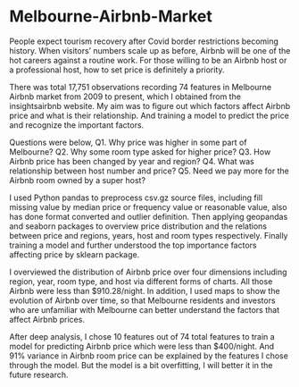 # Melbourne-Airbnb-Market

People expect tourism recovery after Covid border restrictions becoming history. When visitors’ numbers scale up as before, Airbnb will be one of the hot careers against a routine work. For those willing to be an Airbnb host or a professional host, how to set price is definitely a priority. 

There was total 17,751 observations recording 74 features in Melbourne Airbnb market from 2009 to present, which I obtained from the insightsairbnb website. My aim was to figure out which factors affect Airbnb price and what is their relationship. And training a model to predict the price and recognize the important factors.

Questions were below,
Q1. Why price was higher in some part of Melbourne?
Q2. Why some room type asked for higher price?
Q3. How Airbnb price has been changed by year and region?
Q4. What was relationship between host number and price?
Q5. Need we pay more for the Airbnb room owned by a super host?

I used Python pandas to preprocess csv.gz source files, including fill missing value by median price or frequency value or reasonable value, also has done format converted and outlier definition. Then applying geopandas and seaborn packages to overview price distribution and the relations between price and regions, years, host and room types respectively. Finally training a model and further understood the top importance factors affecting price by sklearn package.

I overviewed the distribution of Airbnb price over four dimensions including region, year, room type, and host via different forms of charts. All those Airbnb were less than $910.28/night. In addition, I used maps to show the evolution of Airbnb over time, so that Melbourne residents and investors who are unfamiliar with Melbourne can better understand the factors that affect Airbnb prices. 

After deep analysis, I chose 10 features out of 74 total features to train a model for predicting Airbnb price which were less than $400/night.  And 91% variance in Airbnb room price can be explained by the features I chose through the model. But the model is a bit overfitting, I will better it in the future research.
